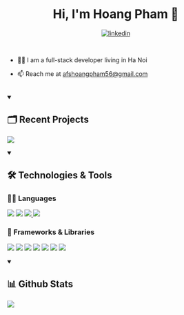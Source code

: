 <h1 align="center">Hi, I'm Hoang Pham 👋</h1>

<p align="center">
    <a href="https://linkedin.com/in/hoangpham56">
        <img alt="linkedin" title="LinkedIn" src="https://img.shields.io/badge/LinkedIn-0077B5?style=for-the-badge&logo=linkedin&logoColor=white" />
    </a>
</p>

</br>

- 👨‍💻 I am a full-stack developer living in Ha Noi

- 📫 Reach me at <afshoangpham56@gmail.com>

</br>

<details open>
    <summary><h2>🗂️ Recent Projects</h2></summary>
    <p>
        <a href="https://github.com/afshoang/Raw-Strength-Workout-Tracker">
            <img align="center" src="https://github-readme-stats.vercel.app/api/pin/?username=afshoang&repo=Raw-Strength-Workout-Tracker" />
        </a>
    </p>
</details>

<details open>
    <summary><h2>🛠️ Technologies & Tools</h2></summary>
    <h3>👨‍💻 Languages</h3>
        <p>
            <img src="https://img.shields.io/badge/CSS-1572B6?style=for-the-badge&logo=css3&logoColor=white" />
            <img src="https://img.shields.io/badge/HTML-E34F26?style=for-the-badge&logo=html5&logoColor=white" />
            <a href="https://github.com/PrVille?tab=repositories&q=&type=&language=javascript&sort=">
                <img src="https://img.shields.io/badge/JavaScript-323330?style=for-the-badge&logo=javascript&logoColor=F7DF1E" />
            </a>
            <img src="https://custom-icon-badges.demolab.com/badge/SQL-025E8C.svg?style=for-the-badge&logo=database&logoColor=white" />
        </p>
    <h3>🚀 Frameworks & Libraries</h3>
        <p>
            <img src="https://img.shields.io/badge/node.js-6DA55F?style=for-the-badge&logo=node.js&logoColor=white" />
            <img src="https://img.shields.io/badge/Express.js-000000?style=for-the-badge&logo=express&logoColor=white" />
            <img src="https://img.shields.io/badge/react-%2320232a.svg?style=for-the-badge&logo=react&logoColor=%2361DAFB" />
            <img src="https://img.shields.io/badge/react_native-%2320232a.svg?style=for-the-badge&logo=react&logoColor=%2361DAFB" />
            <img src="https://img.shields.io/badge/redux-%23593d88.svg?style=for-the-badge&logo=redux&logoColor=white" />
            <img src="https://img.shields.io/badge/-jest-%23C21325?style=for-the-badge&logo=jest&logoColor=white" />
            <img src="https://img.shields.io/badge/Tailwind_CSS-38B2AC?style=for-the-badge&logo=tailwind-css&logoColor=white" />
        </p>
    
</details>

<details open>
    <summary><h2>📊 Github Stats</h2></summary>
    <p>
        <a href="https://github.com/prville">
            <img align="center" src="https://github-readme-stats.vercel.app/api/top-langs/?username=afshoang&hide_progress=true" />
        </a>
    </p>
</details>
